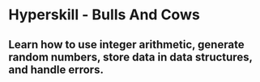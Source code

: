# Hyperskill - Bulls And Cows
## Learn how to use integer arithmetic, generate random numbers, store data in data structures, and handle errors.
